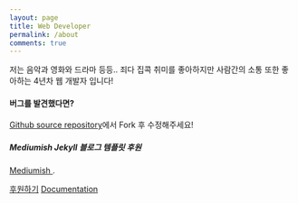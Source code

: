```yaml
---
layout: page
title: Web Developer
permalink: /about
comments: true
---
```


<div class="row justify-content-between">
<div class="col-md-8 pr-5">

<p>저는 음악과 영화와 드라마 등등.. 죄다 집콕 취미를 좋아하지만 사람간의 소통 또한 좋아하는 4년차 웹 개발자 입니다!</p>

<h4>버그를 발견했다면?</h4>

<p><a href="https://github.com/juliusCho/juliusCho.github.io">Github source repository</a>에서 Fork 후 수정해주세요!</p>

</div>

<div class="col-md-4">

<div class="sticky-top sticky-top-80">
<h5>Mediumish Jekyll 블로그 템플릿 후원</h5>

<a target="_blank" href="https://github.com/wowthemesnet/mediumish-theme-jekyll">Mediumish <i class="fab fa-github"></i></a>.</p>

<a target="_blank" href="https://www.wowthemes.net/donate/" class="btn btn-danger">후원하기</a> <a target="_blank" href="https://bootstrapstarter.com/bootstrap-templates/template-mediumish-bootstrap-jekyll/" class="btn btn-warning">Documentation</a>

</div>
</div>
</div>
